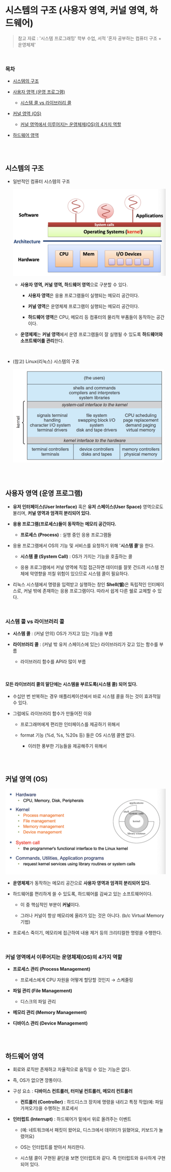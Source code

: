 # 시스템의 구조 (사용자 영역, 커널 영역, 하드웨어)

> 참고 자료 : '시스템 프로그래밍' 학부 수업, 서적 '혼자 공부하는 컴퓨터 구조 + 운영체제'

<br/>

### 목차

- <a href="https://github.com/SangYoonLee1231/TIL/blob/main/Operating_System/computer_system_overview.md#%EC%8B%9C%EC%8A%A4%ED%85%9C%EC%9D%98-%EA%B5%AC%EC%A1%B0">시스템의 구조</a>

- <a href="https://github.com/SangYoonLee1231/TIL/blob/main/Operating_System/computer_system_overview.md#%EC%82%AC%EC%9A%A9%EC%9E%90-%EC%98%81%EC%97%AD-%EC%9A%B4%EC%98%81-%ED%94%84%EB%A1%9C%EA%B7%B8%EB%9E%A8">사용자 영역 (운영 프로그램)</a>
  - <a href="https://github.com/SangYoonLee1231/TIL/blob/main/Operating_System/computer_system_overview.md#%EC%8B%9C%EC%8A%A4%ED%85%9C-%EC%BD%9C-vs-%EB%9D%BC%EC%9D%B4%EB%B8%8C%EB%9F%AC%EB%A6%AC-%EC%BD%9C">시스템 콜 vs 라이브러리 콜</a>
- <a href="https://github.com/SangYoonLee1231/TIL/blob/main/Operating_System/computer_system_overview.md#%EC%BB%A4%EB%84%90-%EC%98%81%EC%97%AD-os">커널 영역 (OS)</a>
  - <a href="https://github.com/SangYoonLee1231/TIL/blob/main/Operating_System/computer_system_overview.md#%EC%BB%A4%EB%84%90-%EC%98%81%EC%97%AD%EC%97%90%EC%84%9C-%EC%9D%B4%EB%A3%A8%EC%96%B4%EC%A7%80%EB%8A%94-%EC%9A%B4%EC%98%81%EC%B2%B4%EC%A0%9Cos%EC%9D%98-4%EA%B0%80%EC%A7%80-%EC%97%AD%ED%95%A0">커널 영역에서 이루어지는 운영체제(OS)의 4가지 역할</a>
- <a href="https://github.com/SangYoonLee1231/TIL/blob/main/Operating_System/computer_system_overview.md#%ED%95%98%EB%93%9C%EC%9B%A8%EC%96%B4-%EC%98%81%EC%97%AD">하드웨어 영역</a>

<br/><br/>

## 시스템의 구조

- 일반적인 컴퓨터 시스템의 구조

    <div align="center">

    <img src="img/slide-17.png" />

    </div>

  - <strong>사용자 영역, 커널 영역, 하드웨어 영역</strong>으로 구분할 수 있다.

    - <strong>사용자 영역</strong>은 응용 프로그램들이 실행되는 메모리 공간이다.

    - <strong>커널 영역</strong>은 운영체제 프로그램이 실행되는 메모리 공간이다.

    - <strong>하드웨어 영역</strong>은 CPU, 메모리 등 컴퓨터의 물리적 부품들이 동작하는 공간이다.

  - <strong>운영체제</strong>는 <strong>커널 영역</strong>에서 운영 프로그램들이 잘 실행될 수 있도록 <strong>하드웨어와 소프트웨어를 관리</strong>한다.

<br/>

- (참고) Linux(리눅스) 시스템의 구조

    <div align="center">

    <img src="img/slide-18.png" />

    </div>

<br/><br/>

## 사용자 영역 (운영 프로그램)

- <strong>유저 인터페이스(User Interface)</strong> 혹은 <strong>유저 스페이스(User Space)</strong> 영역으로도 불리며, <strong>커널 영역과 엄격히 분리되어 있다.</strong>

- <strong> 응용 프로그램(프로세스)들이 동작하는 메모리 공간이다.</strong>

  - <strong>프로세스 (Process)</strong> : 실행 중인 응용 프로그램들

- 응용 프로그램에서 OS의 기능 및 서비스를 요청하기 위해 '<strong>시스템 콜</strong>'을 한다.

  - <strong>시스템 콜 (System Call)</strong> : OS가 가지는 기능을 호출하는 콜

  - 응용 프로그램에서 커널 영역에 직접 접근하면 데이터를 잘못 건드려 시스템 전체에 악영향을 끼칠 위험이 있으므로 시스템 콜이 필요하다.

- 리눅스 시스템에서 명령을 입력받고 실행하는 창인 <strong>Shell(쉘)</strong>은 독립적인 인터페이스로, 커널 밖에 존재하는 응용 프로그램이다. 따라서 쉽게 다른 쉘로 교체할 수 있다.

<br/>

### 시스템 콜 vs 라이브러리 콜

- <strong>시스템 콜</strong> : (커널 안의) OS가 가지고 있는 기능을 부름

- <strong>라이브러리 콜</strong> : (커널 밖 유저 스페이스에 있는) 라이브러리가 갖고 있는 함수를 부름

  - 라이브러리 함수를 API라 많이 부름

<br/>

#### 모든 라이브러리 콜의 말단에는 시스템을 부르도록(시스템 콜) 되어 있다.

- 수십만 번 반복하는 경우 애플리케이션에서 바로 시스템 콜을 하는 것이 효과적일 수 있다.

- 그럼에도 라이브러리 함수가 만들어진 이유

  - 프로그래머에게 편리한 인터페이스를 제공하기 위해서

  - format 기능 (%d, %s, %20s 등) 들은 OS 시스템 콜엔 없다.

    - 이러한 풍부한 기능들을 제공해주기 위해서

<br/><br/>

## 커널 영역 (OS)

<div align="center">

<img src="img/slide-19.png" />

</div>

- <strong>운영체제</strong>가 동작하는 메모리 공간으로 <strong>사용자 영역과 엄격히 분리되어 있다.</strong>

- 하드웨어를 편리하게 쓸 수 있도록, 하드웨어를 감싸고 있는 소프트웨어이다.

  - 이 중 핵심적인 부분이 **커널**이다.

  - 그러나 커널이 항상 메모리에 올라가 있는 것은 아니다. (b/c Virtual Memory 기법)

- 프로세스 죽이기, 메모리에 접근하여 내용 제거 등의 크리티컬한 명령을 수행한다.

<br/>

### 커널 영역에서 이루어지는 운영체제(OS)의 4가지 역할

- <strong>프로세스 관리 (Process Management)</strong>

  - 프로세스에게 CPU 자원을 어떻게 할당할 것인지 → 스케줄링

- <strong>파일 관리 (File Management)</strong>

  - 디스크의 파일 관리

- <strong>메모리 관리 (Memory Management)</strong>

- <strong>디바이스 관리 (Device Management)</strong>

<br/><br/>

## 하드웨어 영역

- 회로와 로직만 존재하고 자율적으로 움직일 수 있는 기능은 없다.

- 즉, OS가 없으면 깡통이다.

- 구성 요소 : <strong>디바이스 컨트롤러, 터미널 컨트롤러, 메모리 컨트롤러</strong>

  - <strong>컨트롤러 (Controller)</strong> : 하드디스크 장치에 명령을 내리고 특정 작업(예: 파일 가져오기)을 수행하는 프로세서

- <strong>인터럽트 (Interrupt)</strong> : 하드웨어가 밑에서 위로 올려주는 이벤트

  - (예: 네트워크에서 패킷이 왔어요, 디스크에서 데이터가 읽혔어요, 키보드가 눌렸어요)

  - OS는 인터럽트를 받아서 처리한다.

  - 시스템 콜이 구현된 끝단을 보면 인터럽트와 같다. 즉 인터럽트와 유사하게 구현되어 있다.

<br/>
